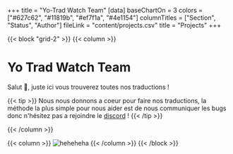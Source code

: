 +++
title = "Yo-Trad Watch Team"
[data]
baseChartOn = 3
colors = ["#627c62", "#11819b", "#ef7f1a", "#4e1154"]
columnTitles = ["Section", "Status", "Author"]
fileLink = "content/projects.csv"
title = "Projects"
+++

{{< block "grid-2" >}}
{{< column >}}

# **Yo Trad Watch Team**

Salut 👋, juste ici vous trouverez toutes nos traductions !


{{< tip >}}
Nous nous donnons a coeur pour faire nos traductions, la méthode la plus simple pour nous aider est de nous communiquer les bugs donc 
n'hésitez pas a rejoindre le [discord](https://discord.gg/SXvWgZgkWv) !
{{< /tip >}}

{{< /column >}}

{{< column >}}
![heheheha](/images/logo-yo-trad.png)
{{< /column >}}
{{< /block >}}
